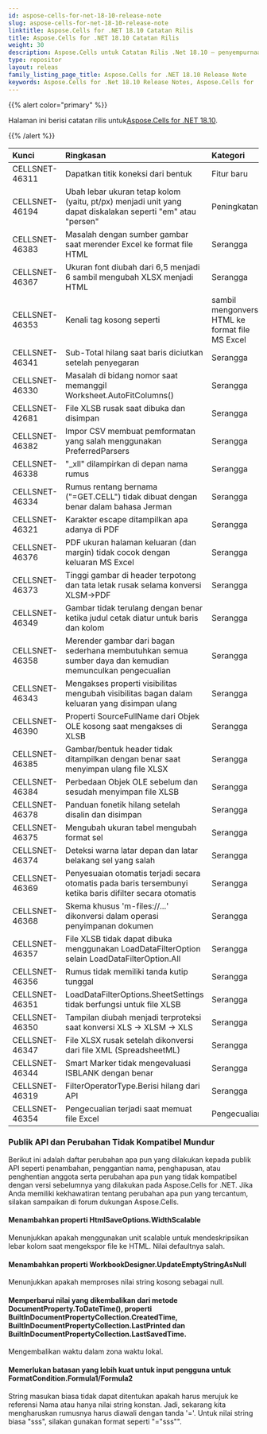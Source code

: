 ```yaml
---
id: aspose-cells-for-net-18-10-release-note
slug: aspose-cells-for-net-18-10-release-note
linktitle: Aspose.Cells for .NET 18.10 Catatan Rilis
title: Aspose.Cells for .NET 18.10 Catatan Rilis
weight: 30
description: Aspose.Cells untuk Catatan Rilis .Net 18.10 – penyempurnaan terbaru, fitur baru, dan perbaikan
type: repositor
layout: releas
family_listing_page_title: Aspose.Cells for .NET 18.10 Release Note
keywords: Aspose.Cells for .Net 18.10 Release Notes, Aspose.Cells for .Net 18.10 updates and fixe
---
```

{{% alert color="primary" %}} 

 Halaman ini berisi catatan rilis untuk[Aspose.Cells for .NET 18.10](https://www.nuget.org/packages/Aspose.Cells/18.10.0).

{{% /alert %}} 

|**Kunci**|**Ringkasan**|**Kategori**|
| :- | :- | :- |
|CELLSNET-46311|Dapatkan titik koneksi dari bentuk|Fitur baru|
|CELLSNET-46194|Ubah lebar ukuran tetap kolom (yaitu, pt/px) menjadi unit yang dapat diskalakan seperti "em" atau "persen"|Peningkatan|
|CELLSNET-46383|Masalah dengan sumber gambar saat merender Excel ke format file HTML|Serangga|
|CELLSNET-46367|Ukuran font diubah dari 6,5 menjadi 6 sambil mengubah XLSX menjadi HTML|Serangga|
|CELLSNET-46353| Kenali tag kosong seperti<td /> sambil mengonversi HTML ke format file MS Excel|Serangga|
|CELLSNET-46341|Sub-Total hilang saat baris diciutkan setelah penyegaran|Serangga|
|CELLSNET-46330|Masalah di bidang nomor saat memanggil Worksheet.AutoFitColumns()|Serangga|
|CELLSNET-42681|File XLSB rusak saat dibuka dan disimpan|Serangga|
|CELLSNET-46382|Impor CSV membuat pemformatan yang salah menggunakan PreferredParsers|Serangga|
|CELLSNET-46338|"_xll" dilampirkan di depan nama rumus|Serangga|
|CELLSNET-46334|Rumus rentang bernama ("=GET.CELL") tidak dibuat dengan benar dalam bahasa Jerman|Serangga|
|CELLSNET-46321|Karakter escape ditampilkan apa adanya di PDF|Serangga|
|CELLSNET-46376|PDF ukuran halaman keluaran (dan margin) tidak cocok dengan keluaran MS Excel|Serangga|
|CELLSNET-46373|Tinggi gambar di header terpotong dan tata letak rusak selama konversi XLSM->PDF|Serangga|
|CELLSNET-46349|Gambar tidak terulang dengan benar ketika judul cetak diatur untuk baris dan kolom|Serangga|
|CELLSNET-46358|Merender gambar dari bagan sederhana membutuhkan semua sumber daya dan kemudian memunculkan pengecualian|Serangga|
|CELLSNET-46343|Mengakses properti visibilitas mengubah visibilitas bagan dalam keluaran yang disimpan ulang|Serangga|
|CELLSNET-46390|Properti SourceFullName dari Objek OLE kosong saat mengakses di XLSB|Serangga|
|CELLSNET-46385|Gambar/bentuk header tidak ditampilkan dengan benar saat menyimpan ulang file XLSX|Serangga|
|CELLSNET-46384|Perbedaan Objek OLE sebelum dan sesudah menyimpan file XLSB|Serangga|
|CELLSNET-46378|Panduan fonetik hilang setelah disalin dan disimpan|Serangga|
|CELLSNET-46375|Mengubah ukuran tabel mengubah format sel|Serangga|
|CELLSNET-46374|Deteksi warna latar depan dan latar belakang sel yang salah|Serangga|
|CELLSNET-46369|Penyesuaian otomatis terjadi secara otomatis pada baris tersembunyi ketika baris difilter secara otomatis|Serangga|
|CELLSNET-46368|Skema khusus 'm-files://...' dikonversi dalam operasi penyimpanan dokumen|Serangga|
|CELLSNET-46357|File XLSB tidak dapat dibuka menggunakan LoadDataFilterOption selain LoadDataFilterOption.All|Serangga|
|CELLSNET-46356|Rumus tidak memiliki tanda kutip tunggal|Serangga|
|CELLSNET-46351|LoadDataFilterOptions.SheetSettings tidak berfungsi untuk file XLSB|Serangga|
|CELLSNET-46350|Tampilan diubah menjadi terproteksi saat konversi XLS -> XLSM -> XLS|Serangga|
|CELLSNET-46347|File XLSX rusak setelah dikonversi dari file XML (SpreadsheetML)|Serangga|
|CELLSNET-46344|Smart Marker tidak mengevaluasi ISBLANK dengan benar|Serangga|
|CELLSNET-46319|FilterOperatorType.Berisi hilang dari API|Serangga|
|CELLSNET-46354|Pengecualian terjadi saat memuat file Excel|Pengecualian|
###  **Publik API dan Perubahan Tidak Kompatibel Mundur**
Berikut ini adalah daftar perubahan apa pun yang dilakukan kepada publik API seperti penambahan, penggantian nama, penghapusan, atau penghentian anggota serta perubahan apa pun yang tidak kompatibel dengan versi sebelumnya yang dilakukan pada Aspose.Cells for .NET. Jika Anda memiliki kekhawatiran tentang perubahan apa pun yang tercantum, silakan sampaikan di forum dukungan Aspose.Cells.
####  **Menambahkan properti HtmlSaveOptions.WidthScalable**
Menunjukkan apakah menggunakan unit scalable untuk mendeskripsikan lebar kolom saat mengekspor file ke HTML. Nilai defaultnya salah.
####  **Menambahkan properti WorkbookDesigner.UpdateEmptyStringAsNull**
Menunjukkan apakah memproses nilai string kosong sebagai null.
####  **Memperbarui nilai yang dikembalikan dari metode DocumentProperty.ToDateTime(), properti BuiltInDocumentPropertyCollection.CreatedTime, BuiltInDocumentPropertyCollection.LastPrinted dan BuiltInDocumentPropertyCollection.LastSavedTime.**
Mengembalikan waktu dalam zona waktu lokal.
####  **Memerlukan batasan yang lebih kuat untuk input pengguna untuk FormatCondition.Formula1/Formula2**
String masukan biasa tidak dapat ditentukan apakah harus merujuk ke referensi Nama atau hanya nilai string konstan. Jadi, sekarang kita mengharuskan rumusnya harus diawali dengan tanda '='. Untuk nilai string biasa "sss", silakan gunakan format seperti "=\"sss\"".
